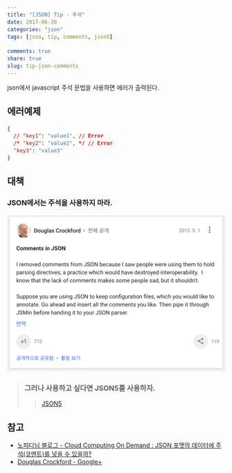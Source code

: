 ```yaml
---
title: "[JSON] Tip - 주석"
date: 2017-06-30
categories: "json"
tags: [json, tip, comments, json5]

comments: true
share: true
slug: tip-json-comments
---
```


json에서 javascript 주석 문법을 사용하면 에러가 출력된다.

## 에러예제

```json
{
  // "key1": "value1", // Error
  /* "key2": "value2", */ // Error
  "key3": "value3"
}
```

## 대책

### JSON에서는 주석을 사용하지 마라.

![json-douglas-comments](/images/json-douglas-comments.png)

> ### 그러나 사용하고 싶다면 JSON5를 사용하자.
>
> > [JSON5](http://json5.org)

## 참고

- [노피디님 블로그 - Cloud Computing On Demand : JSON 포맷의 데이터에 주석(코멘트)를 넣을 수 있을까?](http://www.hoons.net/Blog/View/148602)
- [Douglas Crockford - Google+](https://plus.google.com/+DouglasCrockfordEsq/posts/RK8qyGVaGSr)
